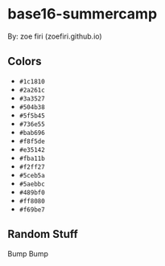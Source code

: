 # base16-summercamp

By: zoe firi (zoefiri.github.io)

## Colors

* `#1c1810`
* `#2a261c`
* `#3a3527`
* `#504b38`
* `#5f5b45`
* `#736e55`
* `#bab696`
* `#f8f5de`
* `#e35142`
* `#fba11b`
* `#f2ff27`
* `#5ceb5a`
* `#5aebbc`
* `#489bf0`
* `#ff8080`
* `#f69be7`

## Random Stuff

Bump
Bump
